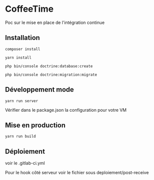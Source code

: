 # CoffeeTime

Poc sur le mise en place de l'intégration continue

## Installation

```
composer install

```

```
yarn install
```

```
php bin/console doctrine:database:create

php bin/console doctrine:migration:migrate

```

## Développement mode

```
yarn run server

```

Vérifier dans le package.json la configuration pour votre VM

## Mise en production

```
yarn run build
```

## Déploiement

voir le .gitlab-ci.yml

Pour le hook côté serveur voir le fichier sous deploiement/post-receive
